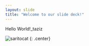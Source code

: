 ```yaml
---
layout: slide
title: "Welcome to our slide deck!"
---
```


Hello World!_taziz

![saritocat](https://octodex.github.com/images/saritocat.png)
{: .center}
